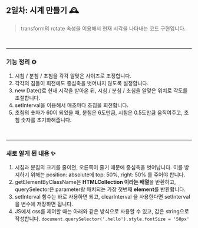 ## 2일차: 시계 만들기 🕰

> transform의 rotate 속성을 이용해서 현재 시각을 나타내는 코드 구현입니다.

<br>

---

### 기능 정리 ⚙️

1. 시침 / 분침 / 초침을 각각 알맞은 사이즈로 조정합니다.
2. 각각의 침들이 회전에도 중심축을 벗어나지 않도록 설정합니다.
3. new Date()로 현재 시각을 받아온 뒤, 시침 / 분침 / 초침을 알맞은 위치로 각도를 조절합니다.
4. setInterval을 이용해서 매초마다 초침을 회전합니다.
5. 초침의 숫자가 60이 되었을 때, 분침은 6도만큼, 시침은 0.5도만큼 움직여주고, 초침 숫자를 초기화해줍니다.

<br>

---

### 새로 알게 된 내용 ✨

1. 시침과 분침의 크기를 줄이면, 오른쪽이 줄기 때문에 중심축을 벗어납니다. 이를 방지하기 위해는 position: absolute에 top: 50%, right: 50% 를 주어야 합니다.
2. getElementByClassName은 **HTMLCollection 이라는 배열**을 반환하고, querySelector은 parameter랑 매치되는 가장 첫번째 **element**를 반환합니다.
3. setInterval 함수는 바로 사용하면 되고, clearInterval 을 사용한다면 setInterval 을 변수에 저장하면 됩니다.
4. JS에서 css를 제어할 때는 아래와 같은 방식으로 사용할 수 있고, 값은 string으로 작성합니다.
   `document.querySelector('.hello').style.fontSize = '50px'`
